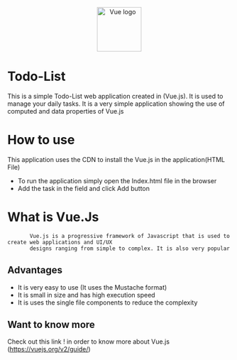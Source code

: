 <p align="center"><a href="https://vuejs.org" target="_blank" rel="noopener noreferrer"><img width="100" src="https://vuejs.org/images/logo.png" alt="Vue logo"></a></p>

# Todo-List
  
 This is a simple Todo-List web application created in (Vue.js). It is used to manage your daily tasks.
 It is a very simple application showing the use of computed and data properties of Vue.js
          
# How to use


This application uses the CDN to install the Vue.js in the application(HTML File)
          
* To run the application simply open the Index.html file in the browser
* Add the task in the field and click Add button
       
# What is Vue.Js 
            
           Vue.js is a progressive framework of Javascript that is used to create web applications and UI/UX
           designs ranging from simple to complex. It is also very popular
           
## Advantages
* It is very easy to use (It uses the Mustache format)
* It is small in size and has high execution speed
* It is uses the single file components to reduce the complexity

## Want to know more
 
 Check out this link ! in order to know more about Vue.js (https://vuejs.org/v2/guide/)
             

          
